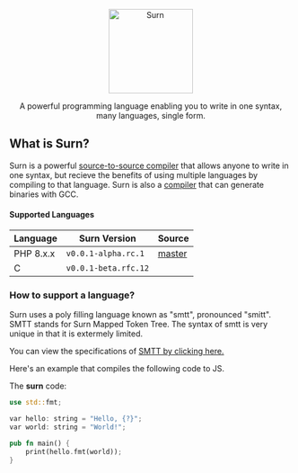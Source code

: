 <div align="center">
     <p>
          <img width="150" alt="Surn" src="https://i.imgur.com/OEPbt6V.png">
     </p>
     <p>
          <p>
            A powerful programming language enabling you to write in one syntax, many languages, single form.
            </p>
     </p>
</div>

## What is Surn?

Surn is a powerful [source-to-source compiler](https://en.wikipedia.org/wiki/Source-to-source_compiler) that allows anyone to write in one syntax, but recieve the benefits of using multiple languages by compiling to that language. Surn is also a [compiler](https://en.wikipedia.org/wiki/Compiler) that can generate binaries with GCC.

#### Supported Languages

| Language  | Surn Version         | Source     |
| --------- | -------------------- | ---------- |
| PHP 8.x.x | `v0.0.1-alpha.rc.1`  | [master]() |
| C         | `v0.0.1-beta.rfc.12` |            |

### How to support a language?

Surn uses a poly filling language known as "smtt", pronounced "smitt". SMTT stands for Surn Mapped Token Tree. The syntax of smtt is very unique in that it is extermely limited.



You can view the specifications of [SMTT by clicking here.](/docs/smtt/README.md)

Here's an example that compiles the following code to JS.

The **surn** code:

```rust
use std::fmt;

var hello: string = "Hello, {?}";
var world: string = "World!";

pub fn main() {
    print(hello.fmt(world));   
}
```